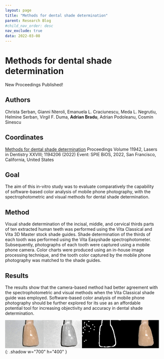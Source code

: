 ```yaml
---
layout: page
title: "Methods for dental shade determination"
parent: Research Blog
#child_nav_order: desc
nav_exclude: true
data: 2022-03-08
---
```

# Methods for dental shade determination

New Proceedings Published!

## Authors
Christa Serban, Gianni Nteroli, Emanuela L. Craciunescu, Meda L. Negrutiu, Helmine Serban, Virgil F. Duma, **Adrian Bradu**, Adrian Podoleanu, Cosmin Sinescu

## Coordinates
[Methods for dental shade determination](https://doi.org/10.1117/12.2606721
) Proceedings Volume 11942, Lasers in Dentistry XXVIII; 1194206 (2022) 
Event: SPIE BiOS, 2022, San Francisco, California, United States

## Goal
The aim of this in-vitro study was to evaluate comparatively the capability of software-based color analysis of mobile phone photography, with the spectrophotometric and visual methods for dental shade determination. 

## Method
Visual shade determination of the incisal, middle, and cervical thirds parts of ten extracted human teeth was performed using the Vita Classical and Vita 3D Master stock shade guides. Shade determination of the thirds of each tooth was performed using the Vita Easyshade spectrophotometer. Subsequently, photographs of each tooth were captured using a mobile phone camera. Color charts were produced using an in-house image processing technique, and the tooth color captured by the mobile phone photography was matched to the shade guides. 

## Results
The results show that the camera-based method had better agreement with the spectrophotometric and visual methods when the Vita Classical shade guide was employed. Software-based color analysis of mobile phone photography should be further explored for its use as an affordable potential tool for increasing objectivity and accuracy in dental shade determination.

![Desktop View](/assets/images/png/PW2022.png){: .shadow w="700" h="400" }